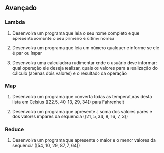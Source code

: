 ## Avançado
### Lambda
1. Desenvolva um programa que leia o seu nome completo e que apresente somente o seu primeiro e último nomes<br>

2. Desenvolva um programa que leia um número qualquer e informe se ele é par ou ímpar<br>

3. Desenvolva uma calculadora rudimentar onde o usuário deve informar: qual operação ele deseja realizar, quais os valores para a realização do cálculo (apenas dois valores) e o resultado da operação<br>

### Map
1. Desenvolva um programa que converta todas as temperaturas desta lista em Celsius ([22.5, 40, 13, 29, 34]) para Fahrenheit<br>

2. Desenvolva um programa que apresente a soma dos valores pares e dos valores ímpares da sequência ([21, 5, 34, 8, 16, 7, 3])<br>

### Reduce
1. Desenvolva um programa que apresente o maior e o menor valores da sequência ([54, 10, 29, 87, 7, 64])<br>